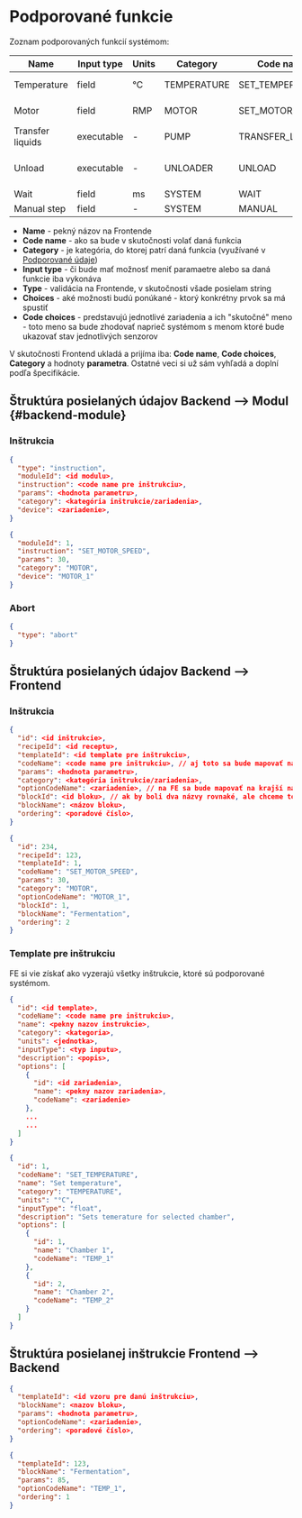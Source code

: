 ---
---

# Podporované funkcie

Zoznam podporovaných funkcií systémom:

| Name             | Input type | Units | Category    | Code name        | Type   | Choices                          | Code choices                    |
| ---------------- | ---------- | ----- | ----------- | ---------------- | ------ | -------------------------------- | ------------------------------- |
| Temperature      | field      | °C    | TEMPERATURE | SET_TEMPERATURE  | float  | Chamber 1, Chamber 2             | TEMP_1, TEMP_2                  |
| Motor            | field      | RMP   | MOTOR       | SET_MOTOR_SPEED  | float  | Motor 1, Motor 2                 | MOTOR_1, MOTOR_2                |
| Transfer liquids | executable | -     | PUMP        | TRANSFER_LIQUIDS | -      | Pump 1                           | PUMP_1                          |
| Unload           | executable | -     | UNLOADER    | UNLOAD           | -      | Fermentables, Yeast, Hops, Other | FERMENTABLE, YEAST, HOPS, OTHER |
| Wait             | field      | ms    | SYSTEM      | WAIT             | float  | -                                | -                               |
| Manual step      | field      | -     | SYSTEM      | MANUAL           | string | -                                | -                               |

- **Name** - pekný názov na Frontende
- **Code name** - ako sa bude v skutočnosti volať daná funkcia
- **Category** - je kategória, do ktorej patrí daná funkcia (využívané v [Podporované údaje](supported-data.md))
- **Input type** - či bude mať možnosť meniť paramaetre alebo sa daná funkcie iba vykonáva
- **Type** - validácia na Frontende, v skutočnosti všade posielam string
- **Choices** - aké možnosti budú ponúkané - ktorý konkrétny prvok sa má spustiť
- **Code choices** - predstavujú jednotlivé zariadenia a ich "skutočné" meno - toto meno sa bude zhodovať naprieč systémom s menom ktoré bude ukazovať stav jednotlivých senzorov

V skutočnosti Frontend ukladá a prijíma iba: **Code name**, **Code choices**, **Category** a hodnoty **parametra**. Ostatné veci si už sám vyhľadá a doplní podľa špecifikácie.

## Štruktúra posielaných údajov Backend --> Modul {#backend-module}

### Inštrukcia

```json
{
  "type": "instruction",
  "moduleId": <id modulu>,
  "instruction": <code name pre inštrukciu>,
  "params": <hodnota parametru>,
  "category": <kategória inštrukcie/zariadenia>,
  "device": <zariadenie>,
}
```

```json title="Ukážka"
{
  "moduleId": 1,
  "instruction": "SET_MOTOR_SPEED",
  "params": 30,
  "category": "MOTOR",
  "device": "MOTOR_1"
}
```

### Abort

```json
{
  "type": "abort"
}
```

## Štruktúra posielaných údajov Backend --> Frontend

### Inštrukcia

```json
{
  "id": <id inštrukcie>,
  "recipeId": <id receptu>,
  "templateId": <id template pre inštrukciu>,
  "codeName": <code name pre inštrukciu>, // aj toto sa bude mapovať na krajší názov
  "params": <hodnota parametru>,
  "category": <kategória inštrukcie/zariadenia>,
  "optionCodeName": <zariadenie>, // na FE sa bude mapovať na krajší názov - napr. "TEMP_1" -> "Nádoba 1",
  "blockId": <id bloku>, // ak by boli dva názvy rovnaké, ale chceme to mať ako dva rôzne bloky
  "blockName": <názov bloku>,
  "ordering": <poradové číslo>,
}
```

```json title="Ukážka"
{
  "id": 234,
  "recipeId": 123,
  "templateId": 1,
  "codeName": "SET_MOTOR_SPEED",
  "params": 30,
  "category": "MOTOR",
  "optionCodeName": "MOTOR_1",
  "blockId": 1,
  "blockName": "Fermentation",
  "ordering": 2
}
```

### Template pre inštrukciu

FE si vie získať ako vyzerajú všetky inštrukcie, ktoré sú podporované systémom.

```json
{
  "id": <id template>,
  "codeName": <code name pre inštrukciu>,
  "name": <pekny nazov instrukcie>,
  "category": <kategoria>,
  "units": <jednotka>,
  "inputType": <typ inputu>,
  "description": <popis>,
  "options": [
    {
      "id": <id zariadenia>,
      "name": <pekny nazov zariadenia>,
      "codeName": <zariadenie>
    },
    ...
    ...
  ]
}
```

```json title="Ukážka"
{
  "id": 1,
  "codeName": "SET_TEMPERATURE",
  "name": "Set temperature",
  "category": "TEMPERATURE",
  "units": "°C",
  "inputType": "float",
  "description": "Sets temerature for selected chamber",
  "options": [
    {
      "id": 1,
      "name": "Chamber 1",
      "codeName": "TEMP_1"
    },
    {
      "id": 2,
      "name": "Chamber 2",
      "codeName": "TEMP_2"
    }
  ]
}
```

## Štruktúra posielanej inštrukcie Frontend --> Backend

```json
{
  "templateId": <id vzoru pre danú inštrukciu>,
  "blockName": <nazov bloku>,
  "params": <hodnota parametru>,
  "optionCodeName": <zariadenie>,
  "ordering": <poradové číslo>,
}
```

```json title="Ukážka"
{
  "templateId": 123,
  "blockName": "Fermentation",
  "params": 85,
  "optionCodeName": "TEMP_1",
  "ordering": 1
}
```
